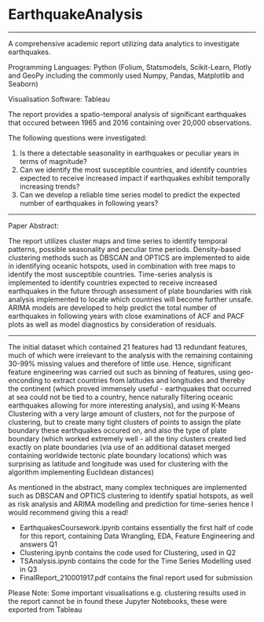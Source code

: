 # EarthquakeAnalysis

----

A comprehensive academic report utilizing data analytics to investigate earthquakes.

Programming Languages: Python (Folium, Statsmodels, Scikit-Learn, Plotly and GeoPy including the commonly used Numpy, Pandas, Matplotlib and Seaborn)

Visualisation Software: Tableau

The report provides a spatio-temporal analysis of significant earthquakes that occured between 1965 and 2016 containing over 20,000 observations.

The following questions were investigated:

1. Is there a detectable seasonality in earthquakes or peculiar years in terms of magnitude?
2. Can we identify the most susceptible countries, and identify countries expected to receive increased impact if earthquakes exhibit temporally increasing trends?
3. Can we develop a reliable time series model to predict the expected number of earthquakes in following years?

----

Paper Abstract:

The report utilizes cluster maps and time series to identify temporal patterns, possible seasonality and peculiar time periods. Density-based clustering methods such as DBSCAN 
and OPTICS are implemented to aide in identifying oceanic hotspots, used in combination with tree maps to identify the most susceptible countries. Time-series analysis is 
implemented to identify countries expected to receive increased earthquakes in the future through assessment of plate boundaries with risk analysis implemented to locate which 
countries will become further unsafe. ARIMA models are developed to help predict the total number of earthquakes in following years with close examinations of ACF and PACF plots
as well as model diagnostics by consideration of residuals.

----

The initial dataset which contained 21 features had 13 redundant features, much of which were irrelevant to the analysis with the remaining containing 30-99% missing values and 
therefore of little use. Hence, significant feature engineering was carried out such as binning of features, using geo-enconding to extract countries from latitudes and 
longitudes and thereby the continent (which proved immensely useful - earthquakes that occurred at sea could not be tied to a country, hence naturally filtering oceanic 
earthquakes allowing for more interesting analysis), and using K-Means Clustering with a very large amount of clusters, not for the purpose of clustering, but to create many 
tight clusters of points to assign the plate boundary these earthquakes occured on, and also the type of plate boundary (which worked extremely well - all the tiny clusters 
created lied exactly on plate boundaries (via use of an additional dataset merged containing worldwide tectonic plate boundary locations) which was surprising as latitude and 
longitude was used for clustering with the algorithm implementing Euclidean distances)

As mentioned in the abstract, many complex techniques are implemented such as DBSCAN and OPTICS clustering to identify spatial hotspots, as well as risk analysis and ARIMA
modelling and prediction for time-series hence I would recommend giving this a read!

- EarthquakesCoursework.ipynb contains essentially the first half of code for this report, containing Data Wrangling, EDA, Feature Engineering and answers Q1
- Clustering.ipynb contains the code used for Clustering, used in Q2
- TSAnalysis.ipynb contains the code for the Time Series Modelling used in Q3
- FinalReport_210001917.pdf contains the final report used for submission

Please Note: Some important visualisations e.g. clustering results used in the report cannot be in found these Jupyter Notebooks, these were exported from Tableau
